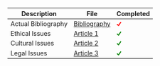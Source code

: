 | Description | File | Completed |
| ----------- | ---- | --------- |
| Actual Bibliography | [Bibliography](./Bibliography2) | <img src="https://github.com/ACHarrison32/4883-PT-Harrison/blob/main/images.png" width="10"> |
| Ethical Issues | [Article 1](https://github.com/ACHarrison32/4991-Seminar-Social-Responsibilty/blob/main/Assignments/Bibliography_2/Article1.pdf) | <img src="https://github.com/ACHarrison32/4883-PT-Harrison/blob/main/index.png" width="10"> |
| Cultural Issues | [Article 2](https://onlinelibrary.wiley.com/doi/epdf/10.1002/aepp.13104) | <img src="https://github.com/ACHarrison32/4883-PT-Harrison/blob/main/index.png" width="10"> |
| Legal Issues | [Article 3](https://web-s-ebscohost-com.msutexas.idm.oclc.org/ehost/detail/detail?vid=6&sid=3b2d4373-b85c-497a-b6cd-1422ece6f1a5%40redis&bdata=JkF1dGhUeXBlPWlwLGNvb2tpZSx1aWQmc2l0ZT1laG9zdC1saXZlJnNjb3BlPXNpdGU%3d#AN=146592640&db=a9h) | <img src="https://github.com/ACHarrison32/4883-PT-Harrison/blob/main/index.png" width="10"> |


